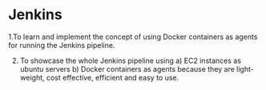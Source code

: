 # Jenkins


1.To learn and implement the concept of using Docker containers as agents for running the Jenkins pipeline.

2. To showcase the whole Jenkins pipeline using
   a) EC2 instances as ubuntu servers
   b) Docker containers as agents because they are light-weight, cost effective, efficient and easy to use.
